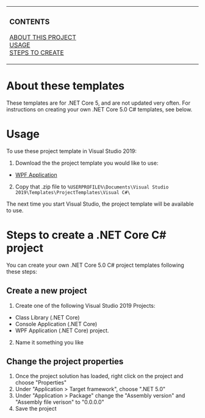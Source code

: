 <!-- my-developement-environment/templates/csharp/README.md 201111 -->

<!-- NOTE: The HTML indentations have to stay this way to work. -->
<table>
<tr>
<td img src="repository-data/image/document/readme/spacer.png" alt="blank-spacer" width="1000" height="1">

  ### CONTENTS
  [ABOUT THIS PROJECT](#about-this-project)<br>
  [USAGE](#usage)<br>
  [STEPS TO CREATE](#steps-to-create)<br>

</td>
</tr>
</table>

# About these templates
These templates are for .NET Core 5, and are not updated very often. For instructions on creating your own .NET Core 5.0 C# templates, see below.

# Usage
To use these project template in Visual Studio 2019:
1. Download the the project template you would like to use:
* [WPF Application]()

2. Copy that .zip file to `%USERPROFILE%\Documents\Visual Studio 2019\Templates\ProjectTemplates\Visual C#\`

The next time you start Visual Studio, the project template will be available to use.

# Steps to create a .NET Core C# project
You can create your own .NET Core 5.0 C# project templates following these steps:

## Create a new project
1. Create one of the following Visual Studio 2019 Projects:
  * Class Library (.NET Core)
  * Console Application (.NET Core)
  * WPF Application (.NET Core) project.
2. Name it something you like

## Change the project properties
1. Once the project solution has loaded, right click on the project and choose "Properties"
2. Under "Application > Target framework", choose ".NET 5.0"
3. Under "Application > Package" change the "Assembly version" and "Assembly file verison" to "0.0.0.0"
4. Save the project